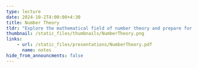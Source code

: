```yaml
---
type: lecture
date: 2024-10-2T4:00:00+4:30
title: Number Theory
tldr: "Explore the mathematical field of number theory and prepare for RSA encryption."
thumbnail: /static_files/thumbnails/NumberTheory.png
links: 
    - url: /static_files/presentations/NumberTheory.pdf
      name: notes
hide_from_announcments: false
---
```

